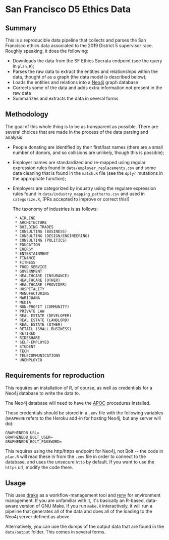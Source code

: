 # San Francisco D5 Ethics Data

## Summary

This is a reproducible data pipeline that collects and parses the San Francisco ethics data associated to the 
2019 District 5 supervisor race. Roughly speaking, it does the following:

* Downloads the data from the SF Ethics Socrata endpoint (see the query in `plan.R`);
* Parses the raw data to extract the entities and relationships within the data, thought of as a graph (the data model is described below);
* Loads the entities and relations into a [Neo4j](https://neo4j.com/) graph database
* Corrects some of the data and adds extra information not present in the raw data
* Summarizes and extracts the data in several forms

## Methodology

The goal of this whole thing is to be as transparent as possible. There are several choices that are made in the process of the data parsing and analysis:

* People donating are identified by their first/last names (there are a small number of donors, and so collisions are unlikely, though this is possible);
* Employer names are standardized and re-mapped using regular expression rules found in `data/employer_replacements.csv` and some data cleaning that is found in the `match.R` file (see the `dplyr` mutations in the appropriate function);
* Employers are categorized by industry using the regulare expression rules found in `data/industry_mapping_patterns.csv` and used in `categorize.R`, [PRs accepted to improve or correct this!]

  The taxonomy of industries is as follows: 

  ```  
   * AIRLINE
   * ARCHITECTURE
   * BUILDING TRADES
   * CONSULTING (BUSINESS)
   * CONSULTING (DESIGN/ENGINEERING)
   * CONSULTING (POLITICS)
   * EDUCATION
   * ENERGY
   * ENTERTAINMENT
   * FINANCE
   * FITNESS
   * FOOD SERVICE
   * GOVERNMENT
   * HEALTHCARE (INSURANCE)
   * HEALTHCARE (OTHER)
   * HEALTHCARE (PROVIDER)
   * HOSPITALITY
   * MANUFACTURING
   * MARIJUANA
   * MEDIA
   * NON-PROFIT (COMMUNITY)
   * PRIVATE LAW
   * REAL ESTATE (DEVELOPER)
   * REAL ESTATE (LANDLORD)
   * REAL ESTATE (OTHER)
   * RETAIL (SMALL BUSINESS)
   * RETIRED
   * RIDESHARE
   * SELF-EMPLOYED
   * STUDENT
   * TECH
   * TELECOMMUNICATIONS
   * UNEMPLOYED
  ``` 
  
## Requirements for reproduction

This requires an installation of R, of course, as well as credentials for a Neo4j database to write the data to.

The Neo4j database will need to have the [APOC](https://neo4j-contrib.github.io/neo4j-apoc-procedures/) procedures installed.

These credentials should be stored in a `.env` file with the following variables (`GRAPHENE` refers to the Heroku add-in for hosting Neo4j, but any server will do):

```
GRAPHENEDB_URL=
GRAPHENEDB_BOLT_USER=
GRAPHENEDB_BOLT_PASSWORD=
```

This requires using the http/https endpoint for Neo4j, not Bolt -- the code in `plan.R` will read these in from the `.env` file in order to connect to the database, and uses the unsecure `http` by default. If you want to use the `https` url, modify the code there. 

## Usage

This uses [drake](https://github.com/ropensci/drake) as a workflow-management tool and [renv](https://github.com/rstudio/renv) for environment management. If you are unfamiliar with it, it's basically an R-based, data-aware version of GNU Make. If you run `make.R` interactively, it will run a pipeline that generates all of the data and does all of the loading to the Neo4j server defined as above.

Alternatively, you can use the dumps of the output data that are found in the `data/output` folder. This comes in several forms.
